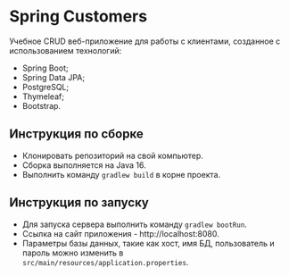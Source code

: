 # Spring Customers

Учебное CRUD веб-приложение для работы с клиентами, созданное с использованием технологий: 
- Spring Boot;
- Spring Data JPA;
- PostgreSQL;
- Thymeleaf;
- Bootstrap.

## Инструкция по сборке

* Клонировать репозиторий на свой компьютер.
* Сборка выполняется на Java 16.
* Выполнить команду `gradlew build` в корне проекта.

## Инструкция по запуску

* Для запуска сервера выполнить команду `gradlew bootRun`.
* Ссылка на сайт приложения - http://localhost:8080.
* Параметры базы данных, такие как хост, имя БД, пользователь и пароль можно изменить в `src/main/resources/application.properties`.


            